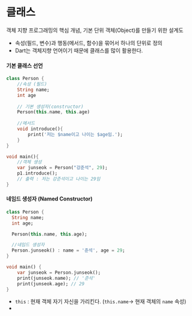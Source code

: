 # 클래스

객체 지향 프로그래밍의 핵심 개념, 기본 단위
객체(Object)를 만들기 위한 설계도
- 속성(필드, 변수)과 행동(메서드, 함수)을 묶어서 하나의 단위로 정의
- Dart는 객체지향 언어이기 때문에 클래스를 많이 활용한다.


#### 기본 클래스 선언
```dart
class Person {
	//속성 (필드)
	String name;
	int age
	
	// 기본 생성자(constructor)
	Person(this.name, this.age)
	
	//메서드
	void introduce(){
		print('저는 $name이고 나이는 $age임.');
	}
}

void main(){
	//객체 생성
	var junseok = Person("강준석", 29);
	p1.introduce(); 
	// 출력 : 저는 강준석이고 나이는 29임
}
```


#### 네임드 생성자 (Named Constructor)
```dart
class Person {
  String name;
  int age;

  Person(this.name, this.age);

  //네임드 생성자
  Person.junseok() : name = '준석', age = 29;
}

void main() {
	var junseok = Person.junseok();
	print(junseok.name); // '준석'
	print(junseok.age); // 29
}
```
 
- `this` : 현재 객체 자기 자신을 가리킨다. (`this.name`-> 현재 객체의 `name` 속성)
- 